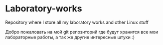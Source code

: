 # Laboratory-works
Repository where I store all my laboratory works and other Linux stuff


Добро пожаловать на мой git репозиторий где будут хранится все мои лабораторные работы, а так же другие интересные штуки :)
